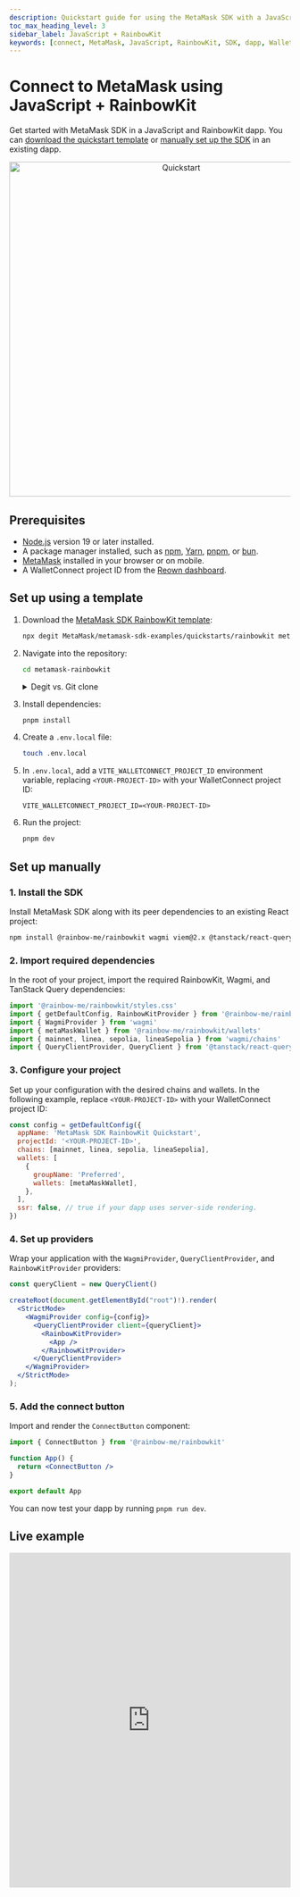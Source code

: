 ```yaml
---
description: Quickstart guide for using the MetaMask SDK with a JavaScript and RainbowKit dapp.
toc_max_heading_level: 3
sidebar_label: JavaScript + RainbowKit
keywords: [connect, MetaMask, JavaScript, RainbowKit, SDK, dapp, Wallet SDK]
---
```


# Connect to MetaMask using JavaScript + RainbowKit

Get started with MetaMask SDK in a JavaScript and RainbowKit dapp.
You can [download the quickstart template](#set-up-using-a-template) or [manually set up the SDK](#set-up-manually) in an existing dapp.

<p align="center">
  <a href="https://metamask-rainbowkit-demo.vercel.app/" target="_blank">
    <img src={require("../_assets/quickstart.jpg").default} alt="Quickstart" width="600px" />
  </a>
</p>

## Prerequisites

- [Node.js](https://nodejs.org/) version 19 or later installed.
- A package manager installed, such as [npm](https://docs.npmjs.com/downloading-and-installing-node-js-and-npm), [Yarn](https://yarnpkg.com/), [pnpm](https://pnpm.io/installation), or [bun](https://bun.sh/).
- [MetaMask](https://metamask.io/) installed in your browser or on mobile.
- A WalletConnect project ID from the [Reown dashboard](https://dashboard.reown.com/sign-in).

## Set up using a template

1. Download the [MetaMask SDK RainbowKit template](https://github.com/MetaMask/metamask-sdk-examples/tree/main/quickstarts/rainbowkit):

   ```bash
   npx degit MetaMask/metamask-sdk-examples/quickstarts/rainbowkit metamask-rainbowkit
   ```

2. Navigate into the repository:

   ```bash
   cd metamask-rainbowkit
   ```

    <details>
    <summary>Degit vs. Git clone</summary>
    <div>

   `degit` is a tool that enables cloning only the directory structure from a GitHub repository, without retrieving the entire repository.

   Alternatively, you can use `git clone`, which will download the entire repository.
   To do so, clone the MetaMask SDK examples repository and navigate into the `quickstarts/rainbowkit` directory:

   ```bash
   git clone https://github.com/MetaMask/metamask-sdk-examples
   cd metamask-sdk-examples/quickstarts/rainbowkit
   ```

    </div>
    </details>

3. Install dependencies:

   ```bash
   pnpm install
   ```

4. Create a `.env.local` file:

   ```bash
   touch .env.local
   ```

5. In `.env.local`, add a `VITE_WALLETCONNECT_PROJECT_ID` environment variable, replacing `<YOUR-PROJECT-ID>` with your WalletConnect project ID:

   ```text title=".env.local"
   VITE_WALLETCONNECT_PROJECT_ID=<YOUR-PROJECT-ID>
   ```

6. Run the project:

   ```bash
   pnpm dev
   ```

## Set up manually

### 1. Install the SDK

Install MetaMask SDK along with its peer dependencies to an existing React project:

```bash npm2yarn
npm install @rainbow-me/rainbowkit wagmi viem@2.x @tanstack/react-query
```

### 2. Import required dependencies

In the root of your project, import the required RainbowKit, Wagmi, and TanStack Query dependencies:

```jsx
import '@rainbow-me/rainbowkit/styles.css'
import { getDefaultConfig, RainbowKitProvider } from '@rainbow-me/rainbowkit'
import { WagmiProvider } from 'wagmi'
import { metaMaskWallet } from '@rainbow-me/rainbowkit/wallets'
import { mainnet, linea, sepolia, lineaSepolia } from 'wagmi/chains'
import { QueryClientProvider, QueryClient } from '@tanstack/react-query'
```

### 3. Configure your project

Set up your configuration with the desired chains and wallets.
In the following example, replace `<YOUR-PROJECT-ID>` with your WalletConnect project ID:

```jsx
const config = getDefaultConfig({
  appName: 'MetaMask SDK RainbowKit Quickstart',
  projectId: '<YOUR-PROJECT-ID>',
  chains: [mainnet, linea, sepolia, lineaSepolia],
  wallets: [
    {
      groupName: 'Preferred',
      wallets: [metaMaskWallet],
    },
  ],
  ssr: false, // true if your dapp uses server-side rendering.
})
```

### 4. Set up providers

Wrap your application with the `WagmiProvider`, `QueryClientProvider`, and `RainbowKitProvider` providers:

```jsx
const queryClient = new QueryClient()

createRoot(document.getElementById("root")!).render(
  <StrictMode>
    <WagmiProvider config={config}>
      <QueryClientProvider client={queryClient}>
        <RainbowKitProvider>
          <App />
        </RainbowKitProvider>
      </QueryClientProvider>
    </WagmiProvider>
  </StrictMode>
);
```

### 5. Add the connect button

Import and render the `ConnectButton` component:

```jsx
import { ConnectButton } from '@rainbow-me/rainbowkit'

function App() {
  return <ConnectButton />
}

export default App
```

You can now test your dapp by running `pnpm run dev`.

## Live example

<iframe className="mt-6" width="100%" height="600px" frameBorder="0" src="https://stackblitz.com/github/MetaMask/metamask-sdk-examples/tree/main/quickstarts/rainbowkit?ctl=1&embed=1&file=src%2Fmain.tsx&hideNavigation=1"></iframe>
